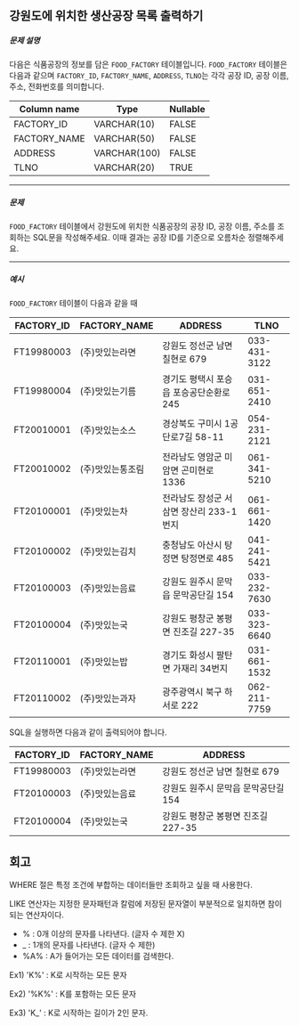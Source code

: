 ## 강원도에 위치한 생산공장 목록 출력하기

##### 문제 설명

다음은 식품공장의 정보를 담은 `FOOD_FACTORY` 테이블입니다. `FOOD_FACTORY` 테이블은 다음과 같으며 `FACTORY_ID`, `FACTORY_NAME`, `ADDRESS`, `TLNO`는 각각 공장 ID, 공장 이름, 주소, 전화번호를 의미합니다.

| Column name  | Type         | Nullable |
| ------------ | ------------ | -------- |
| FACTORY_ID   | VARCHAR(10)  | FALSE    |
| FACTORY_NAME | VARCHAR(50)  | FALSE    |
| ADDRESS      | VARCHAR(100) | FALSE    |
| TLNO         | VARCHAR(20)  | TRUE     |

------

##### 문제

`FOOD_FACTORY` 테이블에서 강원도에 위치한 식품공장의 공장 ID, 공장 이름, 주소를 조회하는 SQL문을 작성해주세요. 이때 결과는 공장 ID를 기준으로 오름차순 정렬해주세요.

------

##### 예시

`FOOD_FACTORY` 테이블이 다음과 같을 때

| FACTORY_ID | FACTORY_NAME     | ADDRESS                                 | TLNO         |
| ---------- | ---------------- | --------------------------------------- | ------------ |
| FT19980003 | (주)맛있는라면   | 강원도 정선군 남면 칠현로 679           | 033-431-3122 |
| FT19980004 | (주)맛있는기름   | 경기도 평택시 포승읍 포승공단순환로 245 | 031-651-2410 |
| FT20010001 | (주)맛있는소스   | 경상북도 구미시 1공단로7길 58-11        | 054-231-2121 |
| FT20010002 | (주)맛있는통조림 | 전라남도 영암군 미암면 곤미현로 1336    | 061-341-5210 |
| FT20100001 | (주)맛있는차     | 전라남도 장성군 서삼면 장산리 233-1번지 | 061-661-1420 |
| FT20100002 | (주)맛있는김치   | 충청남도 아산시 탕정면 탕정면로 485     | 041-241-5421 |
| FT20100003 | (주)맛있는음료   | 강원도 원주시 문막읍 문막공단길 154     | 033-232-7630 |
| FT20100004 | (주)맛있는국     | 강원도 평창군 봉평면 진조길 227-35      | 033-323-6640 |
| FT20110001 | (주)맛있는밥     | 경기도 화성시 팔탄면 가재리 34번지      | 031-661-1532 |
| FT20110002 | (주)맛있는과자   | 광주광역시 북구 하서로 222              | 062-211-7759 |

SQL을 실행하면 다음과 같이 출력되어야 합니다.

| FACTORY_ID | FACTORY_NAME   | ADDRESS                             |
| ---------- | -------------- | ----------------------------------- |
| FT19980003 | (주)맛있는라면 | 강원도 정선군 남면 칠현로 679       |
| FT20100003 | (주)맛있는음료 | 강원도 원주시 문막읍 문막공단길 154 |
| FT20100004 | (주)맛있는국   | 강원도 평창군 봉평면 진조길 227-35  |

## 회고

WHERE 절은 특정 조건에 부합하는 데이터들만 조회하고 싶을 때 사용한다.

LIKE 연산자는 지정한 문자패턴과 칼럼에 저장된 문자열이 부분적으로 일치하면 참이 되는 연산자이다.

- % : 0개 이상의 문자를 나타낸다. (글자 수 제한 X)
- _ : 1개의 문자를 나타낸다. (글자 수 제한)
- %A% : A가 들어가는 모든 데이터를 검색한다.

Ex1) 'K%' : K로 시작하는 모든 문자

Ex2) '%K%' : K를 포함하는 모든 문자

Ex3) 'K_' : K로 시작하는 길이가 2인 문자.
